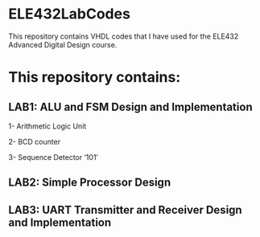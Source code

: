 # ELE432LabCodes
 This repository contains VHDL codes that I have used for the ELE432 Advanced Digital Design course.
 
 # This repository contains:
 
## LAB1: ALU and FSM Design and Implementation
1- Arithmetic Logic Unit

2- BCD counter

3- Sequence Detector ‘101’


## LAB2: Simple Processor Design

## LAB3: UART Transmitter and Receiver Design and Implementation
